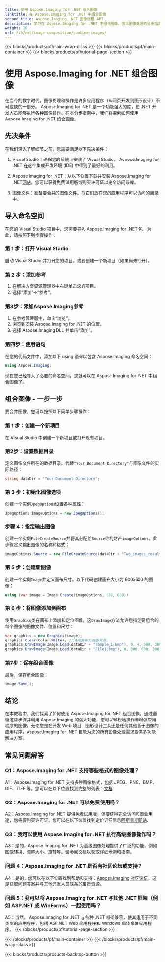 ```yaml
---
title: 使用 Aspose.Imaging for .NET 组合图像
linktitle: 在 Aspose.Imaging for .NET 中组合图像
second_title: Aspose.Imaging .NET 图像处理 API
description: 学习在 Aspose.Imaging for .NET 中组合图像。强大图像处理的分步指南。
weight: 10
url: /zh/net/image-composition/combine-images/
---
```


{{< blocks/products/pf/main-wrap-class >}}
{{< blocks/products/pf/main-container >}}
{{< blocks/products/pf/tutorial-page-section >}}

# 使用 Aspose.Imaging for .NET 组合图像

在当今的数字时代，图像处理和操作是许多应用程序（从网页开发到图形设计）不可或缺的一部分。 Aspose.Imaging for .NET 是一个功能强大的库，使 .NET 开发人员能够执行各种图像操作。在本分步指南中，我们将探索如何使用 Aspose.Imaging for .NET 组合图像。 

## 先决条件

在我们深入了解细节之前，您需要满足以下先决条件：

1. Visual Studio：确保您的系统上安装了 Visual Studio。 Aspose.Imaging for .NET 在这个集成开发环境 (IDE) 中得到了最好的利用。

2.  Aspose.Imaging for .NET：从以下位置下载并安装 Aspose.Imaging for .NET[网站](https://releases.aspose.com/imaging/net/)。您可以获得免费试用版或购买许可证以完全访问该库。

3. 图像文件：准备要合并的图像文件。将它们放在您的应用程序可以访问的目录中。

## 导入命名空间

在您的 Visual Studio 项目中，您需要导入 Aspose.Imaging for .NET 包。为此，请按照下列步骤操作：

### 第 1 步：打开 Visual Studio

启动 Visual Studio 并打开您的项目，或者创建一个新项目（如果尚未打开）。

### 第 2 步：添加参考

1. 在解决方案资源管理器中右键单击您的项目。
2. 选择“添加”->“参考”。

### 第3步：添加Aspose.Imaging参考

1. 在参考管理器中，单击“浏览”。
2. 浏览到安装 Aspose.Imaging for .NET 的位置。
3. 选择 Aspose.Imaging DLL 并单击“添加”。

### 第四步：使用语句

在您的代码文件中，添加以下 using 语句以包含 Aspose.Imaging 命名空间：

```csharp
using Aspose.Imaging;
```

现在您已经导入了必要的命名空间，您就可以在 Aspose.Imaging for .NET 中组合图像了。

## 组合图像 - 一步一步

要合并图像，您可以按照以下简单步骤操作：

### 第 1 步：创建一个新项目

在 Visual Studio 中创建一个新项目或打开现有项目。

### 第2步：设置数据目录

定义图像文件所在的数据目录。代替`"Your Document Directory"`与图像文件的实际路径：

```csharp
string dataDir = "Your Document Directory";
```

### 第 3 步：初始化图像选项

创建一个实例`JpegOptions`设置各种属性：

```csharp
JpegOptions imageOptions = new JpegOptions();
```

### 步骤 4：指定输出图像

创建一个实例`FileCreateSource`并将其分配给`Source`你的财产`imageOptions`。此步骤定义输出图像的名称和格式：

```csharp
imageOptions.Source = new FileCreateSource(dataDir + "Two_images_result_out.bmp", false);
```

### 第 5 步：创建新图像

创建一个实例`Image`并定义画布尺寸。以下代码创建画布大小为 600x600 的图像：

```csharp
using (var image = Image.Create(imageOptions, 600, 600))
```

### 第 6 步：将图像添加到画布

使用`Graphics`类在画布上添加和定位图像。这`DrawImage`方法允许您指定要组合的每个图像的图像文件、位置和尺寸：

```csharp
var graphics = new Graphics(image);
graphics.Clear(Color.White); //清除画布为白色背景。
graphics.DrawImage(Image.Load(dataDir + "sample_1.bmp"), 0, 0, 600, 300); //第一张图片。
graphics.DrawImage(Image.Load(dataDir + "File1.bmp"), 0, 300, 600, 300);    //第二张图片。
```

### 第7步：保存组合图像

最后，保存组合图像：

```csharp
image.Save();
```

## 结论

在本教程中，我们探索了如何使用 Aspose.Imaging for .NET 组合图像。通过遵循这些步骤并利用 Aspose.Imaging 的强大功能，您可以轻松地操作和增强应用程序的图像。无论您是在开发 Web 项目、图形设计工具还是任何其他基于图像的应用程序，Aspose.Imaging for .NET 都能为您的所有图像处理需求提供多功能解决方案。

## 常见问题解答

### Q1：Aspose.Imaging for .NET 支持哪些格式的图像处理？

 A1：Aspose.Imaging for .NET 支持多种图像格式，包括 JPEG、PNG、BMP、GIF、TIFF 等。您可以在以下位置找到完整的列表：[文档](https://reference.aspose.com/imaging/net/).

### Q2：Aspose.Imaging for .NET 可以免费使用吗？

 A2：Aspose.Imaging for .NET 提供免费试用版，但要获得完全访问和商业用途，您需要购买许可证。您可以在以下位置找到定价详细信息[阿斯普斯网站](https://purchase.aspose.com/buy).

### Q3：我可以使用 Aspose.Imaging for .NET 执行高级图像操作吗？

A3：是的，Aspose.Imaging for .NET 为高级图像处理提供了广泛的功能，例如图像转换、调整大小、旋转等。请参阅文档以获取详细示例和指南。

### 问题 4：Aspose.Imaging for .NET 是否有社区论坛或支持？

 A4：是的，您可以在以下位置找到帮助和支持：[Aspose.Imaging 社区论坛](https://forum.aspose.com/)。这是获取问题答案并与其他开发人员联系的宝贵资源。

### 问题 5：我可以将 Aspose.Imaging for .NET 与其他 .NET 框架（例如 ASP.NET 或 WinForms）一起使用吗？

A5：当然。 Aspose.Imaging for .NET 与各种 .NET 框架兼容，使其适用于不同类型的应用程序，包括 ASP.NET Web 应用程序和 Windows 窗体桌面应用程序。
{{< /blocks/products/pf/tutorial-page-section >}}

{{< /blocks/products/pf/main-container >}}
{{< /blocks/products/pf/main-wrap-class >}}

{{< blocks/products/products-backtop-button >}}

